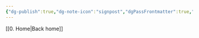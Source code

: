 ```yaml
---
{"dg-publish":true,"dg-note-icon":"signpost","dgPassFrontmatter":true,"noteIcon":"signpost","permalink":"/10-tags/organization/","created":"2025-10-13T20:17:15.476+01:00","updated":"2025-10-21T20:00:15.421+01:00"}
---
```


[[0. Home\|Back home]]